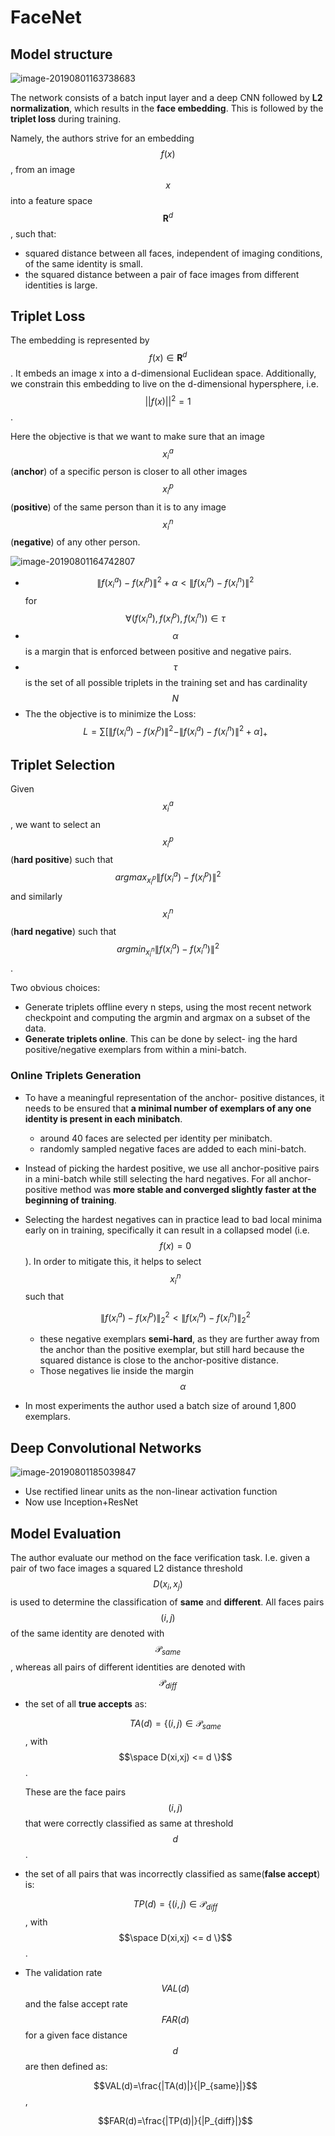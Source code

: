 # FaceNet

## Model structure

![image-20190801163738683](../.gitbook/assets/image-20190801163738683.png)

The network consists of a batch input layer and a deep CNN followed by **L2 normalization**, which results in the **face embedding**. This is followed by the **triplet loss** during training.

Namely, the authors strive for an embedding $$f(x)$$, from an image $$x$$ into a feature space $$\mathbf{R}^d$$, such that:

* squared distance between all faces, independent of imaging conditions, of the same identity is small.
* the squared distance between a pair of face images from different identities is large.

## Triplet Loss

The embedding is represented by $$f (x) \in \mathbf{R}^d$$ . It embeds an image x into a d-dimensional Euclidean space. Additionally, we constrain this embedding to live on the d-dimensional hypersphere, i.e. $$||f(x)||^2 = 1$$.

Here the objective is that we want to make sure that an image $$x^a_i$$\(**anchor**\) of a specific person is closer to all other images $$x^p_i$$ \(**positive**\) of the same person than it is to any image $$x^n_i$$ \(**negative**\) of any other person.

![image-20190801164742807](../.gitbook/assets/image-20190801164742807.png)

* $$\|f(x^a_i)-f(x^p_i)\|^2 +\alpha<\|f(x^a_i)-f(x^n_i)\|^2$$ for $$\forall (f(x^a_i),f(x^p_i),f(x^n_i))\in \tau$$
* $$\alpha$$ is a margin that is enforced between positive and negative pairs.
* $$\tau$$ is the set of all possible triplets in the training set and has cardinality $$N$$
* The the objective is to minimize the Loss: $$L = \sum [\|f(x^a_i)-f(x^p_i) \|^2-\|f(x^a_i)-f(x^n_i)\|^2+\alpha]_+$$

## Triplet Selection

Given $$x^a_i$$ , we want to select an $$x^p_i$$ \(**hard positive**\) such that $$argmax_{x^p_i} \|f (x^a_i )-f (x^p_i )\|^2$$ and similarly $$x^n_i$$ \(**hard negative**\) such that $$argmin_{x^n_i}\|f(x^a_i )-f (x^n_i )\|^2$$ .

Two obvious choices:

* Generate triplets offline every n steps, using the most recent network checkpoint and computing the argmin and argmax on a subset of the data.
* **Generate triplets online**. This can be done by select- ing the hard positive/negative exemplars from within a mini-batch.

### Online Triplets Generation

* To have a meaningful representation of the anchor- positive distances, it needs to be ensured that **a minimal number of exemplars of any one identity is present in each minibatch**.
  * around 40 faces are selected per identity per minibatch.
  * randomly sampled negative faces are added to each mini-batch.
* Instead of picking the hardest positive, we use all anchor-positive pairs in a mini-batch while still selecting the hard negatives. For all anchor-positive method was **more stable and converged slightly faster at the beginning of training**.
* Selecting the hardest negatives can in practice lead to bad local minima early on in training, specifically it can result in a collapsed model \(i.e. $$f(x) = 0$$\). In order to mitigate this, it helps to select $$x^n_i$$ such that

  $$\|f(x^a_i)-f(x^p_i)\|^2_2<\|f(x^a_i)-f(x^n_i)\|^2_2$$

  * these negative exemplars **semi-hard​**, as they are further away from the anchor than the positive exemplar, but still hard because the squared distance is close to the anchor-positive distance.
  * Those negatives lie inside the margin $$\alpha$$

* In most experiments the author used a batch size of around 1,800 exemplars.

## Deep Convolutional Networks

![image-20190801185039847](../.gitbook/assets/image-20190801185039847.png)

* Use rectified linear units as the non-linear activation function
* Now use Inception+ResNet

## Model Evaluation

The author evaluate our method on the face verification task. I.e. given a pair of two face images a squared L2 distance threshold $$D(x_i,x_j)$$ is used to determine the classification of **same** and **different**. All faces pairs $$(i, j)$$ of the same identity are denoted with $$\mathcal{P}_{same}$$, whereas all pairs of different identities are denoted with $$\mathcal{P}_{diff}$$

* the set of all **true accepts** as:

  $$TA(d) = \{ (i,j) \in \mathcal{P}_{same}$$, with $$\space D(xi,xj) <= d \}$$.

  These are the face pairs $$(i, j)$$ that were correctly classified as same at threshold $$d$$.

* the set of all pairs that was incorrectly classified as same\(**false accept**\) is:

  $$TP(d) = \{ (i,j) \in \mathcal{P}_{diff}$$, with $$\space D(xi,xj) <= d \}$$.

* The validation rate $$VAL(d)$$ and the false accept rate $$FAR(d)$$ for a given face distance $$d$$ are then defined as:

  $$VAL(d)=\frac{|TA(d)|}{|P_{same}|}$$ ,

  $$FAR(d)=\frac{|TP(d)|}{|P_{diff}|}$$

